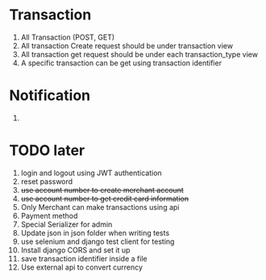 # Transaction
1. All Transaction (POST, GET)
2. All transaction Create request should be under transaction view
3. All transaction get request should be under each transaction_type view
4. A specific transaction can be get using transaction identifier

# Notification
1.

# TODO later
1. login and logout using JWT authentication
2. reset password
3. ~~use account number to create merchant account~~
4. ~~use account number to get credit card information~~
5. Only Merchant can make transactions using api
6. Payment method
7. Special Serializer for admin
8. Update json in json folder when writing tests
9. use selenium and django test client for testing
10. Install django CORS and set it up
11. save transaction identifier inside a file
12. Use external api to convert currency